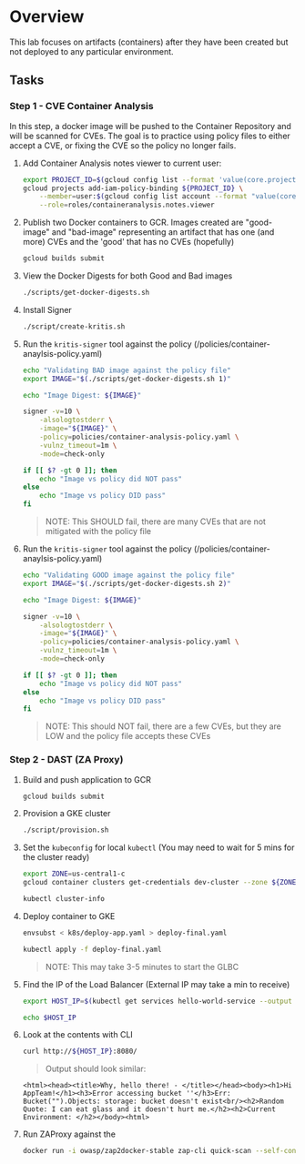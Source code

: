 # Overview

This lab focuses on artifacts (containers) after they have been created but not deployed to any particular environment.

## Tasks

### Step 1 - CVE Container Analysis

In this step, a docker image will be pushed to the Container Repository and will be scanned for CVEs. The goal is to practice using
policy files to either accept a CVE, or fixing the CVE so the policy no longer fails.

1. Add Container Analysis notes viewer to current user:
    ```bash
    export PROJECT_ID=$(gcloud config list --format 'value(core.project)')
    gcloud projects add-iam-policy-binding ${PROJECT_ID} \
        --member=user:$(gcloud config list account --format "value(core.account)" 2> /dev/null) \
        --role=roles/containeranalysis.notes.viewer
    ```

1. Publish two Docker containers to GCR. Images created are "good-image" and "bad-image" representing an artifact that has one (and more) CVEs and the 'good' that has no CVEs (hopefully)
    ```bash
    gcloud builds submit
    ```

1. View the Docker Digests for both Good and Bad images

    ```bash
    ./scripts/get-docker-digests.sh
    ```

1. Install Signer
    ```bash
    ./script/create-kritis.sh
    ```

1. Run the `kritis-signer` tool against the policy (/policies/container-anaylsis-policy.yaml)

    ```bash
    echo "Validating BAD image against the policy file"
    export IMAGE="$(./scripts/get-docker-digests.sh 1)"

    echo "Image Digest: ${IMAGE}"

    signer -v=10 \
        -alsologtostderr \
        -image="${IMAGE}" \
        -policy=policies/container-analysis-policy.yaml \
        -vulnz_timeout=1m \
        -mode=check-only

    if [[ $? -gt 0 ]]; then
        echo "Image vs policy did NOT pass"
    else
        echo "Image vs policy DID pass"
    fi

    ```

    > NOTE: This SHOULD fail, there are many CVEs that are not mitigated with the policy file

1. Run the `kritis-signer` tool against the policy (/policies/container-anaylsis-policy.yaml)
    ```bash
    echo "Validating GOOD image against the policy file"
    export IMAGE="$(./scripts/get-docker-digests.sh 2)"

    echo "Image Digest: ${IMAGE}"

    signer -v=10 \
        -alsologtostderr \
        -image="${IMAGE}" \
        -policy=policies/container-analysis-policy.yaml \
        -vulnz_timeout=1m \
        -mode=check-only

    if [[ $? -gt 0 ]]; then
        echo "Image vs policy did NOT pass"
    else
        echo "Image vs policy DID pass"
    fi

    ```
    > NOTE: This should NOT fail, there are a few CVEs, but they are LOW and the policy file accepts these CVEs


### Step 2 - DAST (ZA Proxy)

1. Build and push application to GCR

    ```bash
    gcloud builds submit
    ```

1. Provision a GKE cluster
    ```bash
    ./script/provision.sh
    ```

1. Set the `kubeconfig` for local `kubectl` (You may need to wait for 5 mins for the cluster ready)

    ```bash
    export ZONE=us-central1-c
    gcloud container clusters get-credentials dev-cluster --zone ${ZONE} --project ${PROJECT_ID}

    kubectl cluster-info
    ```

1. Deploy container to GKE

    ```bash
    envsubst < k8s/deploy-app.yaml > deploy-final.yaml

    kubectl apply -f deploy-final.yaml
    ```

    > NOTE: This may take 3-5 minutes to start the GLBC

1. Find the IP of the Load Balancer (External IP may take a min to receive)

    ```bash
    export HOST_IP=$(kubectl get services hello-world-service --output jsonpath='{.status.loadBalancer.ingress[0].ip}')

    echo $HOST_IP
    ```

1. Look at the contents with CLI

    ```bash
    curl http://${HOST_IP}:8080/
    ```

    > Output should look similar:

    ```text
    <html><head><title>Why, hello there! - </title></head><body><h1>Hi AppTeam!</h1><h3>Error accessing bucket ''</h3>Err: Bucket("").Objects: storage: bucket doesn't exist<br/><h2>Random Quote: I can eat glass and it doesn't hurt me.</h2><h2>Current Environment: </h2></body><html>
    ```

1. Run ZAProxy against the
    ```bash
    docker run -i owasp/zap2docker-stable zap-cli quick-scan --self-contained --start-options '-config api.disablekey=true' http://${HOST_IP}:8080/
    ```
